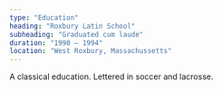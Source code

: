 ```yaml
---
type: "Education"
heading: "Roxbury Latin School"
subheading: "Graduated cum laude"
duration: "1990 – 1994"
location: "West Roxbury, Massachussetts"
---
```


A classical education. Lettered in soccer and lacrosse.